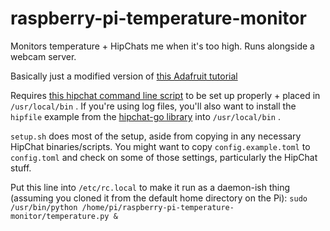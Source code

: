 # raspberry-pi-temperature-monitor
Monitors temperature + HipChats me when it's too high. Runs alongside a webcam server.

Basically just a modified version of [this Adafruit tutorial](https://learn.adafruit.com/max31855-thermocouple-python-library/overview)

Requires [this hipchat command line script](https://github.com/dmerand/dlm-dot-bin/blob/master/hipchat) to be set up properly + placed in `/usr/local/bin` . If you're using log files, you'll also want to install the `hipfile` example from the [hipchat-go library](https://github.com/tbruyelle/hipchat-go) into `/usr/local/bin` .

`setup.sh` does most of the setup, aside from copying in any necessary HipChat binaries/scripts. You might want to copy `config.example.toml` to `config.toml` and check on some of those settings, particularly the HipChat stuff.

Put this line into `/etc/rc.local` to make it run as a daemon-ish thing (assuming you cloned it from the default home directory on the Pi): `sudo /usr/bin/python /home/pi/raspberry-pi-temperature-monitor/temperature.py &`

